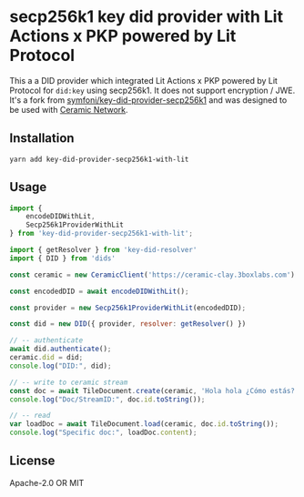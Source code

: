 # secp256k1 key did provider with Lit Actions x PKP powered by Lit Protocol

This a a DID provider which integrated Lit Actions x PKP powered by Lit Protocol for `did:key` using secp256k1. It does not support encryption / JWE. It's a fork from [symfoni/key-did-provider-secp256k1](https://github.com/symfoni/key-did-provider-secp256k1) and was designed to be used with [Ceramic Network](https://ceramic.network/).

## Installation

```
yarn add key-did-provider-secp256k1-with-lit
```

## Usage

```js
import { 
    encodeDIDWithLit,  
    Secp256k1ProviderWithLit 
} from 'key-did-provider-secp256k1-with-lit';

import { getResolver } from 'key-did-resolver'
import { DID } from 'dids'

const ceramic = new CeramicClient('https://ceramic-clay.3boxlabs.com')

const encodedDID = await encodeDIDWithLit();

const provider = new Secp256k1ProviderWithLit(encodedDID);

const did = new DID({ provider, resolver: getResolver() })

// -- authenticate
await did.authenticate();
ceramic.did = did;
console.log("DID:", did);

// -- write to ceramic stream
const doc = await TileDocument.create(ceramic, 'Hola hola ¿Cómo estás?');
console.log("Doc/StreamID:", doc.id.toString());

// -- read 
var loadDoc = await TileDocument.load(ceramic, doc.id.toString());
console.log("Specific doc:", loadDoc.content);
```

## License

Apache-2.0 OR MIT